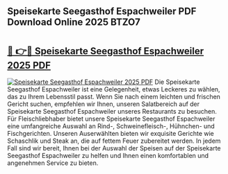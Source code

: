 ## Speisekarte Seegasthof Espachweiler PDF Download Online 2025 BTZO7

# <h2><a href="http://gc662mf.nevu.top/?p=Speisekarte+Seegasthof+Espachweiler">🔗 👉🔴 Speisekarte Seegasthof Espachweiler 2025 PDF</a></h2>

[![Speisekarte Seegasthof Espachweiler 2025 PDF](https://i.imgur.com/dBaPXMq.png)](http://gc662mf.nevu.top/?p=Speisekarte+Seegasthof+Espachweiler)
Die Speisekarte Seegasthof Espachweiler ist eine Gelegenheit, etwas Leckeres zu wählen, das zu Ihrem Lebensstil passt. Wenn Sie nach einem leichten und frischen Gericht suchen, empfehlen wir Ihnen, unseren Salatbereich auf der Speisekarte Seegasthof Espachweiler unseres Restaurants zu besuchen. Für Fleischliebhaber bietet unsere Speisekarte Seegasthof Espachweiler eine umfangreiche Auswahl an Rind-, Schweinefleisch-, Hühnchen- und Fischgerichten. Unseren Auserwählten bieten wir exquisite Gerichte wie Schaschlik und Steak an, die auf fettem Feuer zubereitet werden. In jedem Fall sind wir bereit, Ihnen bei der Auswahl der Speisen auf der Speisekarte Seegasthof Espachweiler zu helfen und Ihnen einen komfortablen und angenehmen Service zu bieten.
